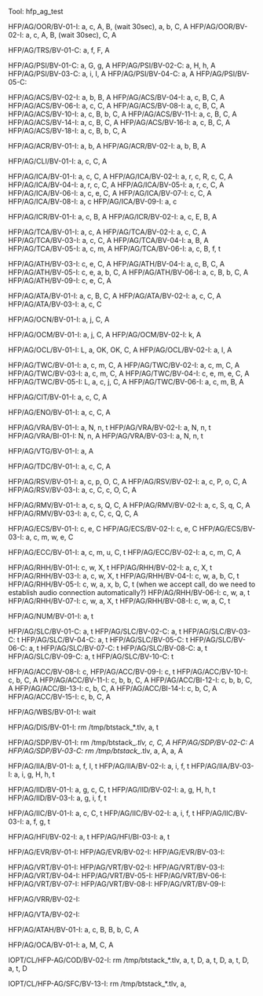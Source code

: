Tool: hfp_ag_test

HFP/AG/OOR/BV-01-I: a, c, A, B, (wait 30sec), a, b, C, A
HFP/AG/OOR/BV-02-I: a, c, A, B, (wait 30sec), C, A

HFP/AG/TRS/BV-01-C: a, f, F, A

HFP/AG/PSI/BV-01-C: a, G, g, A
HFP/AG/PSI/BV-02-C: a, H, h, A
HFP/AG/PSI/BV-03-C: a, i, I, A
HFP/AG/PSI/BV-04-C: a, A
HFP/AG/PSI/BV-05-C:

HFP/AG/ACS/BV-02-I: a, b, B, A
HFP/AG/ACS/BV-04-I: a, c, B, C, A 
HFP/AG/ACS/BV-06-I: a, c, C, A
HFP/AG/ACS/BV-08-I: a, c, B, C, A
HFP/AG/ACS/BV-10-I: a, c, B, b, C, A
HFP/AG/ACS/BV-11-I: a, c, B, C, A
HFP/AG/ACS/BV-14-I: a, c, B, C, A
HFP/AG/ACS/BV-16-I: a, c, B, C, A
HFP/AG/ACS/BV-18-I: a, c, B, b, C, A

HFP/AG/ACR/BV-01-I: a, b, A
HFP/AG/ACR/BV-02-I: a, b, B, A

HFP/AG/CLI/BV-01-I: a, c, C, A

HFP/AG/ICA/BV-01-I: a, c, C, A
HFP/AG/ICA/BV-02-I: a, r, c, R, c, C, A
HFP/AG/ICA/BV-04-I: a, r, c, C, A
HFP/AG/ICA/BV-05-I: a, r, c, C, A 
HFP/AG/ICA/BV-06-I: a, c, e, C, A
HFP/AG/ICA/BV-07-I: c, C, A
HFP/AG/ICA/BV-08-I: a, c
HFP/AG/ICA/BV-09-I: a, c

HFP/AG/ICR/BV-01-I: a, c, B, A
HFP/AG/ICR/BV-02-I: a, c, E, B, A

HFP/AG/TCA/BV-01-I: a, c, A
HFP/AG/TCA/BV-02-I: a, c, C, A
HFP/AG/TCA/BV-03-I: a, c, C, A
HFP/AG/TCA/BV-04-I: a, B, A
HFP/AG/TCA/BV-05-I: a, c, m, A
HFP/AG/TCA/BV-06-I: a, c, B, f, t

HFP/AG/ATH/BV-03-I: c, e, C, A
HFP/AG/ATH/BV-04-I: a, c, B, C, A
HFP/AG/ATH/BV-05-I: c, e, a, b, C, A
HFP/AG/ATH/BV-06-I: a, c, B, b, C, A
HFP/AG/ATH/BV-09-I: c, e, C, A

HFP/AG/ATA/BV-01-I: a, c, B, C, A
HFP/AG/ATA/BV-02-I: a, c, C, A
HFP/AG/ATA/BV-03-I: a, c, C 

HFP/AG/OCN/BV-01-I: a, j, C, A

HFP/AG/OCM/BV-01-I: a, j, C, A 
HFP/AG/OCM/BV-02-I: k, A

HFP/AG/OCL/BV-01-I: L, a, OK, OK, C, A
HFP/AG/OCL/BV-02-I: a, l, A

HFP/AG/TWC/BV-01-I: a, c, m, C, A
HFP/AG/TWC/BV-02-I: a, c, m, C, A
HFP/AG/TWC/BV-03-I: a, c, m, C, A
HFP/AG/TWC/BV-04-I: c, e, m, e, C, A
HFP/AG/TWC/BV-05-I: L, a, c, j, C, A
HFP/AG/TWC/BV-06-I: a, c, m, B, A

HFP/AG/CIT/BV-01-I: a, c, C, A

HFP/AG/ENO/BV-01-I: a, c, C, A

HFP/AG/VRA/BV-01-I: a, N, n, t
HFP/AG/VRA/BV-02-I: a, N, n, t 
HFP/AG/VRA/BI-01-I: N, n, A
HFP/AG/VRA/BV-03-I: a, N, n, t 

HFP/AG/VTG/BV-01-I: a, A

HFP/AG/TDC/BV-01-I: a, c, C, A

HFP/AG/RSV/BV-01-I: a, c, p, O, C, A
HFP/AG/RSV/BV-02-I: a, c, P, o, C, A
HFP/AG/RSV/BV-03-I: a, c, C, c, O, C, A

HFP/AG/RMV/BV-01-I: a, c, s, Q, C, A
HFP/AG/RMV/BV-02-I: a, c, S, q, C, A
HFP/AG/RMV/BV-03-I: a, c, C, c, Q, C, A

HFP/AG/ECS/BV-01-I: c, e, C
HFP/AG/ECS/BV-02-I: c, e, C
HFP/AG/ECS/BV-03-I: a, c, m, w, e, C

HFP/AG/ECC/BV-01-I: a, c, m, u, C, t
HFP/AG/ECC/BV-02-I: a, c, m, C, A

HFP/AG/RHH/BV-01-I: c, w, X, t
HFP/AG/RHH/BV-02-I: a, c,  X, t
HFP/AG/RHH/BV-03-I: a, c, w, X, t
HFP/AG/RHH/BV-04-I: c, w, a, b, C, t 
HFP/AG/RHH/BV-05-I: c, w, a, x, b, C, t 
(when we accept call, do we need to establish audio connection automatically?)
HFP/AG/RHH/BV-06-I: c, w, a, t
HFP/AG/RHH/BV-07-I: c, w, a, X, t
HFP/AG/RHH/BV-08-I: c, w, a, C, t

HFP/AG/NUM/BV-01-I: a, t

HFP/AG/SLC/BV-01-C: a, t
HFP/AG/SLC/BV-02-C: a, t
HFP/AG/SLC/BV-03-C: t 
HFP/AG/SLC/BV-04-C: a, t 
HFP/AG/SLC/BV-05-C: t 
HFP/AG/SLC/BV-06-C: a, t 
HFP/AG/SLC/BV-07-C: t 
HFP/AG/SLC/BV-08-C: a, t 
HFP/AG/SLC/BV-09-C: a, t 
HFP/AG/SLC/BV-10-C: t 

HFP/AG/ACC/BV-08-I: c, 
HFP/AG/ACC/BV-09-I: c, t 
HFP/AG/ACC/BV-10-I: c, b, C, A
HFP/AG/ACC/BV-11-I: c, b, b, C, A
HFP/AG/ACC/BI-12-I: c, b, b, C, A
HFP/AG/ACC/BI-13-I: c, b, C, A
HFP/AG/ACC/BI-14-I: c, b, C, A
HFP/AG/ACC/BV-15-I: c, b, C, A

HFP/AG/WBS/BV-01-I: wait

HFP/AG/DIS/BV-01-I: rm /tmp/btstack_*.tlv, a, t

HFP/AG/SDP/BV-01-I: rm /tmp/btstack_*.tlv, c, C, A
HFP/AG/SDP/BV-02-C: A
HFP/AG/SDP/BV-03-C: rm /tmp/btstack_*.tlv, a, A, a, A

HFP/AG/IIA/BV-01-I: a, f, I, t
HFP/AG/IIA/BV-02-I: a, i, f, t
HFP/AG/IIA/BV-03-I: a, i, g, H, h, t

HFP/AG/IID/BV-01-I: a, g, c, C, t
HFP/AG/IID/BV-02-I: a, g, H, h, t
HFP/AG/IID/BV-03-I: a, g, i, f, t

HFP/AG/IIC/BV-01-I: a, c, C, t
HFP/AG/IIC/BV-02-I: a, i, f, t
HFP/AG/IIC/BV-03-I: a, f, g, t

HFP/AG/HFI/BV-02-I: a, t
HFP/AG/HFI/BI-03-I: a, t

HFP/AG/EVR/BV-01-I:
HFP/AG/EVR/BV-02-I:
HFP/AG/EVR/BV-03-I:

HFP/AG/VRT/BV-01-I:
HFP/AG/VRT/BV-02-I:
HFP/AG/VRT/BV-03-I:
HFP/AG/VRT/BV-04-I:
HFP/AG/VRT/BV-05-I:
HFP/AG/VRT/BV-06-I:
HFP/AG/VRT/BV-07-I:
HFP/AG/VRT/BV-08-I:
HFP/AG/VRT/BV-09-I:

HFP/AG/VRR/BV-02-I:

HFP/AG/VTA/BV-02-I:

HFP/AG/ATAH/BV-01-I: a, c, B, B, b, C, A

HFP/AG/OCA/BV-01-I: a, M, C, A

IOPT/CL/HFP-AG/COD/BV-02-I: rm /tmp/btstack_*.tlv, a, t, D, a, t, D, a, t, D, a, t, D

IOPT/CL/HFP-AG/SFC/BV-13-I: rm /tmp/btstack_*.tlv, a, 